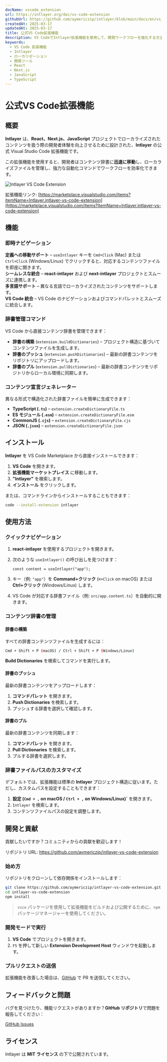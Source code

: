 ```yaml
---
docName: vscode_extension
url: https://intlayer.org/doc/vs-code-extension
githubUrl: https://github.com/aymericzip/intlayer/blob/main/docs/en/vs_code_extension.md
createdAt: 2025-03-17
updatedAt: 2025-03-17
title: 公式VS Code拡張機能
description: VS CodeでIntlayer拡張機能を使用して、開発ワークフローを強化する方法を学びます。ローカライズされたコンテンツ間を素早く移動し、辞書を効率的に管理します。
keywords:
  - VS Code 拡張機能
  - Intlayer
  - ローカリゼーション
  - 開発ツール
  - React
  - Next.js
  - JavaScript
  - TypeScript
---
```


# 公式VS Code拡張機能

## 概要

**Intlayer** は、**React、Next.js、JavaScript** プロジェクトでローカライズされたコンテンツを扱う際の開発者体験を向上させるために設計された、**Intlayer** の公式 Visual Studio Code 拡張機能です。

この拡張機能を使用すると、開発者はコンテンツ辞書に**迅速に移動**し、ローカライズファイルを管理し、強力な自動化コマンドでワークフローを効率化できます。

![Intlayer VS Code Extension](https://github.com/aymericzip/intlayer/blob/main/docs/assets/vs_code_extension_demo.gif)

拡張機能リンク: [https://marketplace.visualstudio.com/items?itemName=Intlayer.intlayer-vs-code-extension](https://marketplace.visualstudio.com/items?itemName=Intlayer.intlayer-vs-code-extension)

## 機能

### 即時ナビゲーション

**定義への移動サポート** – `useIntlayer` キーを `Cmd+Click` (Mac) または `Ctrl+Click` (Windows/Linux) でクリックすると、対応するコンテンツファイルを即座に開きます。  
**シームレスな統合** – **react-intlayer** および **next-intlayer** プロジェクトとスムーズに連携します。  
**多言語サポート** – 異なる言語でローカライズされたコンテンツをサポートします。  
**VS Code 統合** – VS Code のナビゲーションおよびコマンドパレットとスムーズに統合します。

### 辞書管理コマンド

VS Code から直接コンテンツ辞書を管理できます：

- **辞書の構築** (`extension.buildDictionaries`) – プロジェクト構造に基づいてコンテンツファイルを生成します。
- **辞書のプッシュ** (`extension.pushDictionaries`) – 最新の辞書コンテンツをリポジトリにアップロードします。
- **辞書のプル** (`extension.pullDictionaries`) – 最新の辞書コンテンツをリポジトリからローカル環境に同期します。

### コンテンツ宣言ジェネレーター

異なる形式で構造化された辞書ファイルを簡単に生成できます：

- **TypeScript (`.ts`)** – `extension.createDictionaryFile.ts`
- **ES モジュール (`.esm`)** – `extension.createDictionaryFile.esm`
- **CommonJS (`.cjs`)** – `extension.createDictionaryFile.cjs`
- **JSON (`.json`)** – `extension.createDictionaryFile.json`

## インストール

**Intlayer** を VS Code Marketplace から直接インストールできます：

1. **VS Code** を開きます。
2. **拡張機能マーケットプレイス** に移動します。
3. **"Intlayer"** を検索します。
4. **インストール** をクリックします。

または、コマンドラインからインストールすることもできます：

```sh
code --install-extension intlayer
```

## 使用方法

### クイックナビゲーション

1. **react-intlayer** を使用するプロジェクトを開きます。
2. 次のような `useIntlayer()` の呼び出しを見つけます：

   ```tsx
   const content = useIntlayer("app");
   ```

3. キー（例: `"app"`）を **Command+クリック** (`⌘+Click` on macOS) または **Ctrl+クリック** (Windows/Linux) します。
4. VS Code が対応する辞書ファイル（例: `src/app.content.ts`）を自動的に開きます。

### コンテンツ辞書の管理

#### 辞書の構築

すべての辞書コンテンツファイルを生成するには：

```sh
Cmd + Shift + P (macOS) / Ctrl + Shift + P (Windows/Linux)
```

**Build Dictionaries** を検索してコマンドを実行します。

#### 辞書のプッシュ

最新の辞書コンテンツをアップロードします：

1. **コマンドパレット** を開きます。
2. **Push Dictionaries** を検索します。
3. プッシュする辞書を選択して確認します。

#### 辞書のプル

最新の辞書コンテンツを同期します：

1. **コマンドパレット** を開きます。
2. **Pull Dictionaries** を検索します。
3. プルする辞書を選択します。

### 辞書ファイルパスのカスタマイズ

デフォルトでは、拡張機能は標準の **Intlayer** プロジェクト構造に従います。ただし、カスタムパスを設定することもできます：

1. **設定 (`Cmd + ,` on macOS / `Ctrl + ,` on Windows/Linux)`** を開きます。
2. `Intlayer` を検索します。
3. コンテンツファイルパスの設定を調整します。

## 開発と貢献

貢献したいですか？コミュニティからの貢献を歓迎します！

リポジトリ URL: https://github.com/aymericzip/intlayer-vs-code-extension

### 始め方

リポジトリをクローンして依存関係をインストールします：

```sh
git clone https://github.com/aymericzip/intlayer-vs-code-extension.git
cd intlayer-vs-code-extension
npm install
```

> `vsce` パッケージを使用して拡張機能をビルドおよび公開するために、`npm` パッケージマネージャーを使用してください。

### 開発モードで実行

1. **VS Code** でプロジェクトを開きます。
2. `F5` を押して新しい **Extension Development Host** ウィンドウを起動します。

### プルリクエストの送信

拡張機能を改善した場合は、[GitHub](https://github.com/aymericzip/intlayer-vs-code-extension) で PR を送信してください。

## フィードバックと問題

バグを見つけたり、機能リクエストがありますか？**GitHub リポジトリ**で問題を報告してください：

[GitHub Issues](https://github.com/aymericzip/intlayer-vs-code-extension/issues)

## ライセンス

Intlayer は **MIT ライセンス** の下で公開されています。
